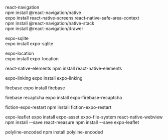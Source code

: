 react-navigation  
npm install @react-navigation/native  
expo install react-native-screens react-native-safe-area-context  
npm install @react-navigation/native-stack  
npm install @react-navigation/drawer

expo-sqlite  
expo install expo-sqlite

expo-location  
expo install expo-location

react-native-elements
npm install react-native-elements

expo-linking
expo install expo-linking

firebase
expo install firebase

firebase recaptcha
expo install expo-firebase-recaptcha

fiction-expo-restart
npm install fiction-expo-restart

expo-leaflet
expo install expo-asset expo-file-system react-native-webview
npm install --save react-measure
npm install --save expo-leaflet

polyline-encoded
npm install polyline-encoded
